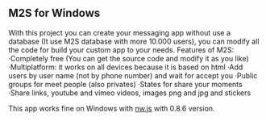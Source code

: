 M2S for Windows
----
With this project you can create your messaging app without use a database (It use M2S database with more 10.000 users), you can modify all the code for build your custom app to your needs.
Features of M2S:
 ·Completely free (You can get the source code and modify it as you like)
 ·Multiplatform: it works on all devices because it is based on html
 ·Add users by user name (not by phone number) and wait for accept you
 ·Public groups for meet people (also privates)
 ·States for share your moments
 ·Share links, youtube and vimeo videos, images png and jpg and stickers
 
 This app works fine on Windows with [nw.js](https://github.com/nwjs/nw.js) with 0.8.6 version.